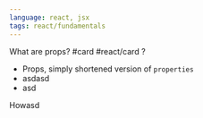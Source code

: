 ```yaml
---
language: react, jsx
tags: react/fundamentals
---
```


What are props? #card #react/card 
?
- Props, simply shortened version of `properties`
- asdasd
- asd



Howasd




